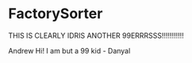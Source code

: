 # FactorySorter


THIS IS CLEARLY IDRIS ANOTHER 99ERRRSSS!!!!!!!!!!!

Andrew
Hi! I am but a 99 kid - Danyal

